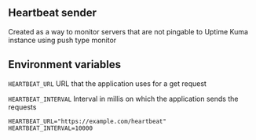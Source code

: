 ## Heartbeat sender
Created as a way to monitor servers that are not pingable to Uptime Kuma instance using push type monitor

## Environment variables
``HEARTBEAT_URL`` URL that the application uses for a get request

``HEARTBEAT_INTERVAL`` Interval in millis on which the application sends the requests

```
HEARTBEAT_URL="https://example.com/heartbeat"
HEARTBEAT_INTERVAL=10000
```